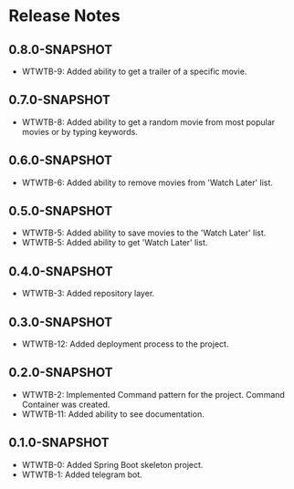 # Release Notes

## 0.8.0-SNAPSHOT

* WTWTB-9: Added ability to get a trailer of a specific movie.

## 0.7.0-SNAPSHOT

* WTWTB-8: Added ability to get a random movie from 
most popular movies or by typing keywords.

## 0.6.0-SNAPSHOT

* WTWTB-6: Added ability to remove movies from 'Watch Later' list. 

## 0.5.0-SNAPSHOT

* WTWTB-5: Added ability to save movies to the 'Watch Later' list.
* WTWTB-5: Added ability to get 'Watch Later' list.

## 0.4.0-SNAPSHOT

* WTWTB-3: Added repository layer.

## 0.3.0-SNAPSHOT

* WTWTB-12: Added deployment process to the project.

## 0.2.0-SNAPSHOT

* WTWTB-2: Implemented Command pattern for the project. Command Container was created.
* WTWTB-11: Added ability to see documentation.

## 0.1.0-SNAPSHOT

* WTWTB-0: Added Spring Boot skeleton project.
* WTWTB-1: Added telegram bot. 

